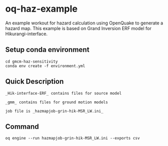 # oq-haz-example
An example workout for hazard calculation using OpenQuake to generate a hazard map. This example is based on Grand Inversion ERF model for Hikurangi-interface. 

## Setup conda environment

```
cd gmcm-haz-sensitivity
conda env create -f environment.yml
```

## Quick Description

```
_Hik-interface-ERF_ contains files for source model

_gmm_ contains files for ground motion models

job file is _hazmapjob-grin-hik-MSR_LW.ini_
```

## Command  
```
oq engine --run hazmapjob-grin-hik-MSR_LW.ini --exports csv
```


